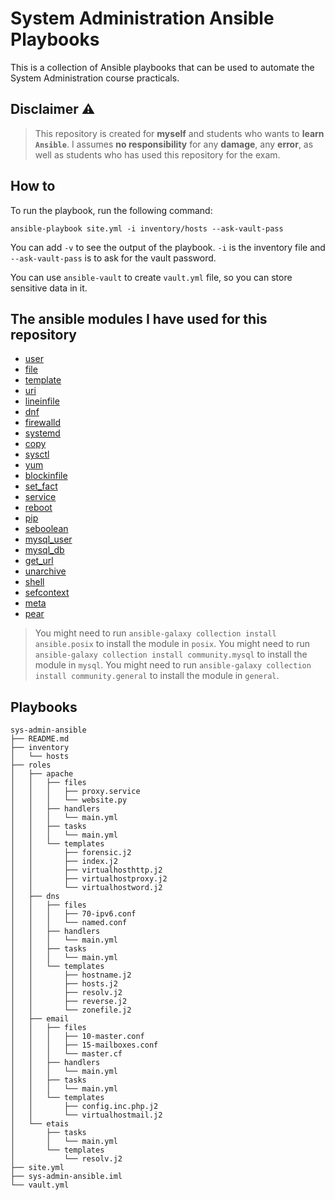 # System Administration Ansible Playbooks

This is a collection of Ansible playbooks that can be used to automate the System Administration course practicals.

## Disclaimer ⚠️

>This repository is created for **myself** and students who wants to **learn `Ansible`**. 
>I assumes **no responsibility** for any **damage**, any **error**, as well as students who has used this repository for the exam.

## How to

To run the playbook, run the following command:
```shell
ansible-playbook site.yml -i inventory/hosts --ask-vault-pass
```

You can add `-v` to see the output of the playbook. `-i` is the inventory file and `--ask-vault-pass` is to ask for the vault password.

You can use `ansible-vault` to create `vault.yml` file, so you can store sensitive data in it.

## The ansible modules I have used for this repository
- [user](https://docs.ansible.com/ansible/latest/collections/ansible/builtin/user_module.html)
- [file](https://docs.ansible.com/ansible/latest/collections/ansible/builtin/file_module.html)
- [template](https://docs.ansible.com/ansible/latest/collections/ansible/builtin/template_module.html)
- [uri](https://docs.ansible.com/ansible/latest/collections/ansible/builtin/uri_module.html)
- [lineinfile](https://docs.ansible.com/ansible/latest/collections/ansible/builtin/lineinfile_module.html)
- [dnf](https://docs.ansible.com/ansible/latest/collections/ansible/builtin/dnf_module.html)
- [firewalld](https://docs.ansible.com/ansible/latest/collections/ansible/posix/firewalld_module.html)
- [systemd](https://docs.ansible.com/ansible/latest/collections/ansible/builtin/systemd_module.html)
- [copy](https://docs.ansible.com/ansible/latest/collections/ansible/builtin/copy_module.html)
- [sysctl](https://docs.ansible.com/ansible/latest/collections/ansible/posix/sysctl_module.html)
- [yum](https://docs.ansible.com/ansible/latest/collections/ansible/builtin/yum_module.html)
- [blockinfile](https://docs.ansible.com/ansible/latest/collections/ansible/builtin/blockinfile_module.html)
- [set_fact](https://docs.ansible.com/ansible/latest/collections/ansible/builtin/set_fact_module.html)
- [service](https://docs.ansible.com/ansible/latest/collections/ansible/builtin/service_module.html)
- [reboot](https://docs.ansible.com/ansible/latest/collections/ansible/builtin/reboot_module.html)
- [pip](https://docs.ansible.com/ansible/latest/collections/ansible/builtin/pip_module.html)
- [seboolean](https://docs.ansible.com/ansible/latest/collections/ansible/posix/seboolean_module.html)
- [mysql_user](https://docs.ansible.com/ansible/latest/collections/community/mysql/mysql_user_module.html)
- [mysql_db](https://docs.ansible.com/ansible/latest/collections/community/mysql/mysql_db_module.html)
- [get_url](https://docs.ansible.com/ansible/latest/collections/ansible/builtin/get_url_module.html)
- [unarchive](https://docs.ansible.com/ansible/latest/collections/ansible/builtin/unarchive_module.html)
- [shell](https://docs.ansible.com/ansible/latest/collections/ansible/builtin/shell_module.html)
- [sefcontext](https://docs.ansible.com/ansible/latest/collections/community/general/sefcontext_module.html)
- [meta](https://docs.ansible.com/ansible/latest/collections/ansible/builtin/meta_module.html)
- [pear](https://docs.ansible.com/ansible/latest/collections/community/general/pear_module.html)

> You might need to run `ansible-galaxy collection install ansible.posix` to install the module in `posix`.
> You might need to run `ansible-galaxy collection install community.mysql` to install the module in `mysql`.
> You might need to run `ansible-galaxy collection install community.general` to install the module in `general`.

## Playbooks

```text
sys-admin-ansible
├── README.md
├── inventory
│   └── hosts
├── roles
│   ├── apache
│   │   ├── files
│   │   │   ├── proxy.service
│   │   │   └── website.py
│   │   ├── handlers
│   │   │   └── main.yml
│   │   ├── tasks
│   │   │   └── main.yml
│   │   └── templates
│   │       ├── forensic.j2
│   │       ├── index.j2
│   │       ├── virtualhosthttp.j2
│   │       ├── virtualhostproxy.j2
│   │       └── virtualhostword.j2
│   ├── dns
│   │   ├── files
│   │   │   ├── 70-ipv6.conf
│   │   │   └── named.conf
│   │   ├── handlers
│   │   │   └── main.yml
│   │   ├── tasks
│   │   │   └── main.yml
│   │   └── templates
│   │       ├── hostname.j2
│   │       ├── hosts.j2
│   │       ├── resolv.j2
│   │       ├── reverse.j2
│   │       └── zonefile.j2
│   ├── email
│   │   ├── files
│   │   │   ├── 10-master.conf
│   │   │   ├── 15-mailboxes.conf
│   │   │   └── master.cf
│   │   ├── handlers
│   │   │   └── main.yml
│   │   ├── tasks
│   │   │   └── main.yml
│   │   └── templates
│   │       ├── config.inc.php.j2
│   │       └── virtualhostmail.j2
│   └── etais
│       ├── tasks
│       │   └── main.yml
│       └── templates
│           └── resolv.j2
├── site.yml
├── sys-admin-ansible.iml
└── vault.yml
```

